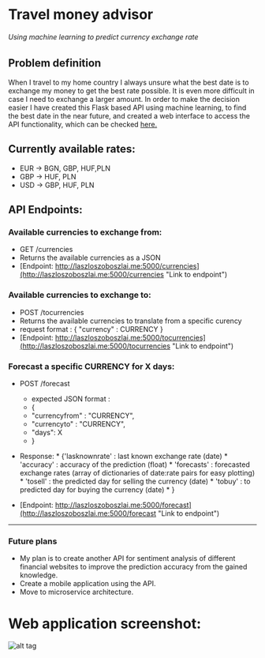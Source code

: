 # Travel money advisor 

###### Using machine learning to predict currency exchange rate

## Problem definition
When I travel to my home country I always unsure what the best date is
to exchange my money to get the best rate possible. It is even more difficult
in case I need to exchange a larger amount. In order to make the decision easier 
I have created this Flask based API using machine learning, to find the best date in the near future, 
and created a web interface to access the API functionality, which can be checked [here.](http://laszloszoboszlai.me/travelmoney "Link to travelmoney webapp")
  

## Currently available rates:
* EUR -> BGN, GBP, HUF,PLN
* GBP -> HUF, PLN
* USD -> GBP, HUF, PLN

## API Endpoints:
### Available currencies to exchange from:
* GET /currencies   
* Returns the available currencies as a JSON 
* [Endpoint: http://laszloszoboszlai.me:5000/currencies](http://laszloszoboszlai.me:5000/currencies "Link to endpoint")

### Available currencies to exchange to:
* POST /tocurrencies   
* Returns the available currencies to translate from a specific curency
* request format : { "currency" : CURRENCY } 
* [Endpoint: http://laszloszoboszlai.me:5000/tocurrencies](http://laszloszoboszlai.me:5000/tocurrencies "Link to endpoint")

### Forecast a specific CURRENCY for X days:
* POST /forecast
	* expected JSON format : 
	* { 
	* "currencyfrom" : "CURRENCY",
	* "currencyto" : "CURRENCY",
    * "days": X
    * }
* Response:
		*   {'lasknownrate' : last known exchange rate (date)
        *    'accuracy' : accuracy of the prediction (float)
        *    'forecasts' : forecasted exchange rates (array of dictionaries of date:rate pairs for easy plotting)
        *    'tosell' : the predicted day for selling the currency (date)
        *    'tobuy' : to predicted day for buying the currency (date)
        *    }
	
* [Endpoint: http://laszloszoboszlai.me:5000/forecast](http://laszloszoboszlai.me:5000/forecast "Link to endpoint")
---
### Future plans
* My plan is to create another API for sentiment analysis of different financial websites to improve the 
  prediction accuracy from the gained knowledge.  
* Create a mobile application using the API.
* Move to microservice architecture.
  
# Web application screenshot: 

![alt tag](http://laszloszoboszlai.me/travelmoney/main_screen.png)